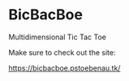 # BicBacBoe
Multidimensional Tic Tac Toe

Make sure to check out the site:

https://bicbacboe.pstoebenau.tk/
